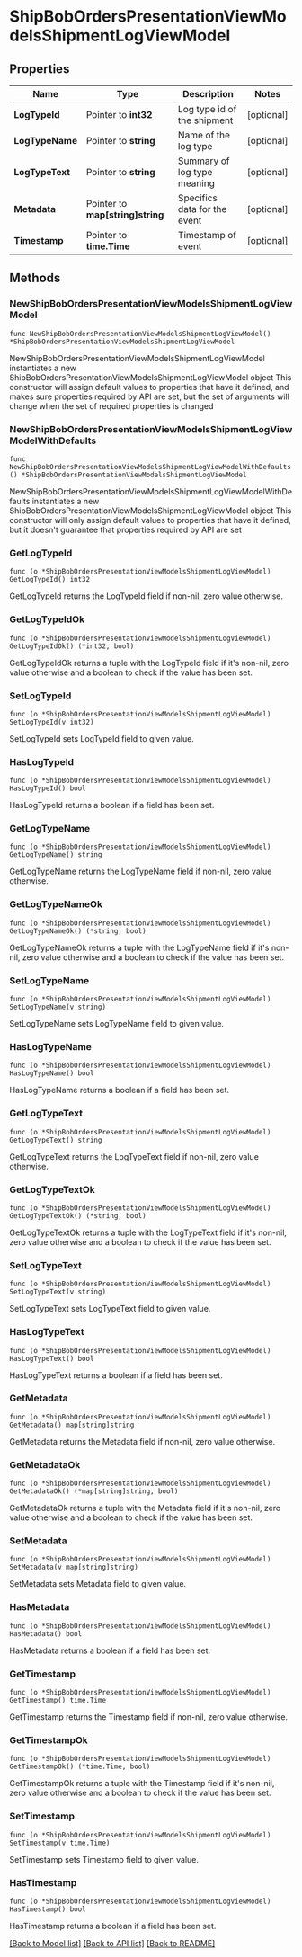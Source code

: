 # ShipBobOrdersPresentationViewModelsShipmentLogViewModel

## Properties

Name | Type | Description | Notes
------------ | ------------- | ------------- | -------------
**LogTypeId** | Pointer to **int32** | Log type id of the shipment | [optional] 
**LogTypeName** | Pointer to **string** | Name of the log type | [optional] 
**LogTypeText** | Pointer to **string** | Summary of log type meaning | [optional] 
**Metadata** | Pointer to **map[string]string** | Specifics data for the event | [optional] 
**Timestamp** | Pointer to **time.Time** | Timestamp of event | [optional] 

## Methods

### NewShipBobOrdersPresentationViewModelsShipmentLogViewModel

`func NewShipBobOrdersPresentationViewModelsShipmentLogViewModel() *ShipBobOrdersPresentationViewModelsShipmentLogViewModel`

NewShipBobOrdersPresentationViewModelsShipmentLogViewModel instantiates a new ShipBobOrdersPresentationViewModelsShipmentLogViewModel object
This constructor will assign default values to properties that have it defined,
and makes sure properties required by API are set, but the set of arguments
will change when the set of required properties is changed

### NewShipBobOrdersPresentationViewModelsShipmentLogViewModelWithDefaults

`func NewShipBobOrdersPresentationViewModelsShipmentLogViewModelWithDefaults() *ShipBobOrdersPresentationViewModelsShipmentLogViewModel`

NewShipBobOrdersPresentationViewModelsShipmentLogViewModelWithDefaults instantiates a new ShipBobOrdersPresentationViewModelsShipmentLogViewModel object
This constructor will only assign default values to properties that have it defined,
but it doesn't guarantee that properties required by API are set

### GetLogTypeId

`func (o *ShipBobOrdersPresentationViewModelsShipmentLogViewModel) GetLogTypeId() int32`

GetLogTypeId returns the LogTypeId field if non-nil, zero value otherwise.

### GetLogTypeIdOk

`func (o *ShipBobOrdersPresentationViewModelsShipmentLogViewModel) GetLogTypeIdOk() (*int32, bool)`

GetLogTypeIdOk returns a tuple with the LogTypeId field if it's non-nil, zero value otherwise
and a boolean to check if the value has been set.

### SetLogTypeId

`func (o *ShipBobOrdersPresentationViewModelsShipmentLogViewModel) SetLogTypeId(v int32)`

SetLogTypeId sets LogTypeId field to given value.

### HasLogTypeId

`func (o *ShipBobOrdersPresentationViewModelsShipmentLogViewModel) HasLogTypeId() bool`

HasLogTypeId returns a boolean if a field has been set.

### GetLogTypeName

`func (o *ShipBobOrdersPresentationViewModelsShipmentLogViewModel) GetLogTypeName() string`

GetLogTypeName returns the LogTypeName field if non-nil, zero value otherwise.

### GetLogTypeNameOk

`func (o *ShipBobOrdersPresentationViewModelsShipmentLogViewModel) GetLogTypeNameOk() (*string, bool)`

GetLogTypeNameOk returns a tuple with the LogTypeName field if it's non-nil, zero value otherwise
and a boolean to check if the value has been set.

### SetLogTypeName

`func (o *ShipBobOrdersPresentationViewModelsShipmentLogViewModel) SetLogTypeName(v string)`

SetLogTypeName sets LogTypeName field to given value.

### HasLogTypeName

`func (o *ShipBobOrdersPresentationViewModelsShipmentLogViewModel) HasLogTypeName() bool`

HasLogTypeName returns a boolean if a field has been set.

### GetLogTypeText

`func (o *ShipBobOrdersPresentationViewModelsShipmentLogViewModel) GetLogTypeText() string`

GetLogTypeText returns the LogTypeText field if non-nil, zero value otherwise.

### GetLogTypeTextOk

`func (o *ShipBobOrdersPresentationViewModelsShipmentLogViewModel) GetLogTypeTextOk() (*string, bool)`

GetLogTypeTextOk returns a tuple with the LogTypeText field if it's non-nil, zero value otherwise
and a boolean to check if the value has been set.

### SetLogTypeText

`func (o *ShipBobOrdersPresentationViewModelsShipmentLogViewModel) SetLogTypeText(v string)`

SetLogTypeText sets LogTypeText field to given value.

### HasLogTypeText

`func (o *ShipBobOrdersPresentationViewModelsShipmentLogViewModel) HasLogTypeText() bool`

HasLogTypeText returns a boolean if a field has been set.

### GetMetadata

`func (o *ShipBobOrdersPresentationViewModelsShipmentLogViewModel) GetMetadata() map[string]string`

GetMetadata returns the Metadata field if non-nil, zero value otherwise.

### GetMetadataOk

`func (o *ShipBobOrdersPresentationViewModelsShipmentLogViewModel) GetMetadataOk() (*map[string]string, bool)`

GetMetadataOk returns a tuple with the Metadata field if it's non-nil, zero value otherwise
and a boolean to check if the value has been set.

### SetMetadata

`func (o *ShipBobOrdersPresentationViewModelsShipmentLogViewModel) SetMetadata(v map[string]string)`

SetMetadata sets Metadata field to given value.

### HasMetadata

`func (o *ShipBobOrdersPresentationViewModelsShipmentLogViewModel) HasMetadata() bool`

HasMetadata returns a boolean if a field has been set.

### GetTimestamp

`func (o *ShipBobOrdersPresentationViewModelsShipmentLogViewModel) GetTimestamp() time.Time`

GetTimestamp returns the Timestamp field if non-nil, zero value otherwise.

### GetTimestampOk

`func (o *ShipBobOrdersPresentationViewModelsShipmentLogViewModel) GetTimestampOk() (*time.Time, bool)`

GetTimestampOk returns a tuple with the Timestamp field if it's non-nil, zero value otherwise
and a boolean to check if the value has been set.

### SetTimestamp

`func (o *ShipBobOrdersPresentationViewModelsShipmentLogViewModel) SetTimestamp(v time.Time)`

SetTimestamp sets Timestamp field to given value.

### HasTimestamp

`func (o *ShipBobOrdersPresentationViewModelsShipmentLogViewModel) HasTimestamp() bool`

HasTimestamp returns a boolean if a field has been set.


[[Back to Model list]](../README.md#documentation-for-models) [[Back to API list]](../README.md#documentation-for-api-endpoints) [[Back to README]](../README.md)


